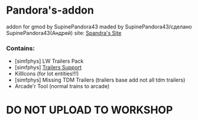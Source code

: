 # Pandora's-addon
addon for gmod by SupinePandora43
maded by SupinePandora43/сделано SupinePandora43(Андрей)
site: [Spandra's Site](https://sites.google.com/view/spandora)
### Contains:
* [simfphys] LW Trailers Pack
* [simfphys] [Trailers Support](https://github.com/SupinePandora43/Pandoras-addon/blob/master/TrailersBaseTweaks.md)
* KillIcons (for lot entities!!!)
* [simfphys] Missing TDM Trailers (trailers base add not all tdm trailers)
* Arcade'r Tool (normal trains to arcade)


# DO NOT UPLOAD TO WORKSHOP
